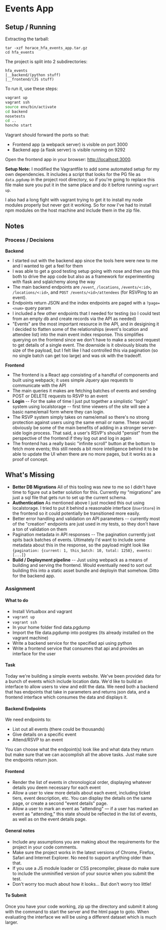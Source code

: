 # Events App

## Setup / Running

Extracting the tarball:

```
tar -xzf horace_hfa_events_app.tar.gz
cd hfa_events
```

The project is split into 2 subdirectories:

```
hfa_events
|__backend/(python stuff)
|__frontend/(JS stuff)
```

To run it, use these steps:

```sh
vagrant up
vagrant ssh
source env/bin/activate
cd backend
nosetests
cd ..
honcho start
```

Vagrant should forward the ports so that:

* Frontend app (a webpack server) is visible on port 3000
* Backend app (a flask server) is visible running on 9292

Open the frontend app in your browser: [http://localhost:3000](http://localhost:3000).

**Setup Note:** I modified the Vagrantfile to add some automated setup for my own dependencies. It includes a script that looks for the PG file as `data.pgdump` in the project root directory, so if you're going to replace this file make sure you put it in the same place and do it before running `vagrant up`.

I also had a long fight with vagrant trying to get it to install my node modules properly but never got it working. So for now I've had to install npm modules on the host machine and include them in the zip file.

## Notes

### Process / Decisions

**Backend**

* I started out with the backend app since the tools here were new to me and I wanted to get a feel for them
* I was able to get a good testing setup going with nose and then use this both to drive the app code but also as a framework for experimenting with flask and sqlalchemy along the way
* The main backend endpoints are `/event`, `/locations`, `/events/<:id>`, `/locations/<:id>`, and `POST /events/<id>/attendees` (for RSVPing to an event).
* Endpoints return JSON and the index endpoints are paged with a `?page=<num>` query param
* I included a few other endpoints that I needed for testing (so I could test from an empty db and create records via the API as needed)
* "Events" are the most important resource in the API, and in desigining it I decided to flatten some of the relationships (event's location and attendee list) into the main event index response. This simplifies querying on the frontend since we don't have to make a second request to get details of a single event. The downside is it obviously bloats the size of the payload, but I felt like I had controlled this via pagination (so no single batch can get too large) and was ok with the tradeoff.

**Frontend**

* The frontend is a React app consisting of a handful of components and built using webpack; it uses simple Jquery ajax requests to communicate with the API
* The main queries it makes are fetching batches of events and sending POST or DELETE requests to RSVP to an event
* **Login** -- For the sake of time I just put together a simplistic "login" system using localstorage -- first time viewers of the site will see a basic name/email form where they can login.
* The RSVP system simply takes on name/email so there's no strong protection against users using the same email or name. These would obviously be some of the main benefits of adding in a stronger server-side login process. That said, a user's RSVP's should "persist" from the perspective of the frontend if they log out and log in again
* The frontend has a really basic "infinite scroll" button at the bottom to fetch more events; this still needs a bit more intelligence behind it to be able to update the UI when there are no more pages, but it works as a proof of concept.

## What's Missing

* **Better DB Migrations** All of this tooling was new to me so I didn't have time to figure out a better solution for this. Currently my "migrations" are just a sql file that gets run to set up the current schema.
* **Authentication** As mentioned above I just mocked this out using localstorage. I tried to put it behind a reasonable interface (`UserStore`) in the frontend so it could potentially be transitioned more easily.
* Better error handling and validation on API parameters -- currently most of the "creation" endpoints are just used in my tests, so they don't have a ton of validation on them
* Pagination metadata in API responses -- The pagination currently just spits back batches of events. Ultimately I'd want to include some metadata about this in the response, so the payload might look like `{pagination: {current: 1, this_batch: 10, total: 1258}, events: [...]}`
* **Build / Deployment pipeline** -- Just using webpack as a means of building and serving the frontend. Would eventually need to sort out building this into a static asset bundle and deployin that somehow. Ditto for the backend app.

### Assignment

#### What to do
- Install Virtualbox and vagrant
- `vagrant up`
- `vagrant ssh`
- In your home folder find data.pgdump
- Import the file data.pgdump into postgres (its already installed on the vagrant machine)
- Write a backend service for the specified api using python
- Write a frontend service that consumes that api and provides an interface for the user

#### Task
Today we're building a simple events website. We've been provided data for a bunch of events which include location data. We'd like to build an interface to allow users to view and edit the data. We need both a backend that has endpoints that take in parameters and returns json data, and a frontend interface which consumes the data and displays it.


#### Backend Endpoints
We need endpoints to:
- List out all events (there could be thousands)
- Give details on a specific event
- Attend/RSVP to an event

You can choose what the endpoint(s) look like and what data they return but make sure that we can accomplish all the above tasks. Just make sure the endpoints return json.

#### Frontend
- Render the list of events in chronological order, displaying whatever details you deem necessary for each event
- Allow a user to view more details about each event, including ticket tiers, event description, etc. You can display the details on the same page, or create a second "event details" page.
- Allow a user to mark an event as "attending" — if a user has marked an event as "attending," this state should be reflected in the list of events, as well as on the event details page.


#### General notes
* Include any assumptions you are making about the requirements for the project in your code comments.
* Make sure the project works in the latest versions of Chrome, Firefox, Safari and Internet Explorer. No need to support anything older than that.
* If you use a JS module loader or CSS precompiler, please do make sure to include the unminified version of your source when you submit the test.
* Don't worry too much about how it looks... But don't worry too little!

#### To Submit
Once you have your code working, zip up the directory and submit it along with the command to start the server and the html page to goto.  When evaluating the interface we will be using a different dataset which is much larger.

